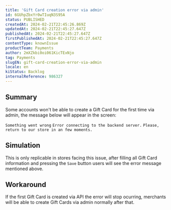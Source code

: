 ```yaml
---
title: 'Gift Card creation error via admin'
id: 6GUhpZbxYr0wTIuqN3S95A
status: PUBLISHED
createdAt: 2024-02-21T22:45:26.869Z
updatedAt: 2024-02-21T22:45:27.647Z
publishedAt: 2024-02-21T22:45:27.647Z
firstPublishedAt: 2024-02-21T22:45:27.647Z
contentType: knownIssue
productTeam: Payments
author: 2mXZkbi0oi061KicTExNjo
tag: Payments
slugEN: gift-card-creation-error-via-admin
locale: en
kiStatus: Backlog
internalReference: 986327
---
```


## Summary


Some accounts won't be able to create a Gift Card for the first time via admin, the message below will appear in the screen:

`Something went wrong`
`Error connecting to the backend server.`
`Please, return to our store in an few moments.`


##

## Simulation


This is only replicable in stores facing this issue, after filling all Gift Card information and pressing the `Save` button users will see the error message mentioned above.


##

## Workaround


If the first Gift Card is created via API the error will stop ocurring, merchants will be able to create Gift Cards via admin normally after that.





